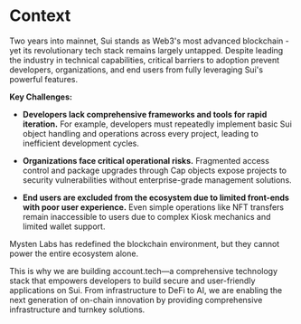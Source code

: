 # Context

Two years into mainnet, Sui stands as Web3's most advanced blockchain - yet its revolutionary tech stack remains largely untapped. Despite leading the industry in technical capabilities, critical barriers to adoption prevent developers, organizations, and end users from fully leveraging Sui's powerful features.

**Key Challenges:**

* **Developers lack comprehensive frameworks and tools for rapid iteration.** For example, developers must repeatedly implement basic Sui object handling and operations across every project, leading to inefficient development cycles.

* **Organizations face critical operational risks.** Fragmented access control and package upgrades through Cap objects expose projects to security vulnerabilities without enterprise-grade management solutions.

* **End users are excluded from the ecosystem due to limited front-ends with poor user experience.** Even simple operations like NFT transfers remain inaccessible to users due to complex Kiosk mechanics and limited wallet support.

Mysten Labs has redefined the blockchain environment, but they cannot power the entire ecosystem alone.

This is why we are building account.tech—a comprehensive technology stack that empowers developers to build secure and user-friendly applications on Sui. From infrastructure to DeFi to AI, we are enabling the next generation of on-chain innovation by providing comprehensive infrastructure and turnkey solutions.
